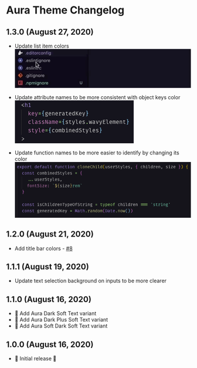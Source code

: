 # Aura Theme Changelog

## 1.3.0 (August 27, 2020)
- Update list item colors
  ![image](https://github.com/daltonmenezes/assets/blob/master/images/aura-theme/changelogs/v1.3.0/list-selection.gif?raw=true)

- Update attribute names to be more consistent with object keys color
  ![image](https://github.com/daltonmenezes/assets/blob/master/images/aura-theme/changelogs/v1.3.0/attribute-names.png?raw=true)

- Update function names to be more easier to identify by changing its color
  ![image](https://github.com/daltonmenezes/assets/blob/master/images/aura-theme/changelogs/v1.3.0/function-names.png?raw=true)

## 1.2.0 (August 21, 2020)
- Add title bar colors - [#8](https://github.com/daltonmenezes/aura-theme/issues/8)

## 1.1.1 (August 19, 2020)
- Update text selection background on inputs to be more clearer

## 1.1.0 (August 16, 2020)

- 🎉 Add Aura Dark Soft Text variant
- 🎉 Add Aura Dark Plus Soft Text variant
- 🎉 Add Aura Soft Dark Soft Text variant

## 1.0.0 (August 16, 2020)

- 🎉 Initial release 🎉
